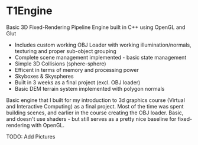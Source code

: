 # T1Engine

Basic 3D Fixed-Rendering Pipeline Engine built in C++ using OpenGL and Glut

- Includes custom working OBJ Loader with working illumination/normals, texturing and proper sub-object grouping
- Complete scene management implemented - basic state management
- Simple 3D Collisions (sphere-sphere)
- Efficent in terms of memory and processing power
- Skyboxes & Skyspheres
- Built in 3 weeks as a final project (excl. OBJ loader)
- Basic DEM terrain system implemented with polygon normals

Basic engine that I built for my introduction to 3d graphics course (Virtual and Interactive Computing) as a final project. Most of the time was spent building scenes, and earlier in the course creating the OBJ loader. Basic, and doesn't use shaders - but still serves as a pretty nice baseline for fixed-rendering with OpenGL.


TODO: Add Pictures

